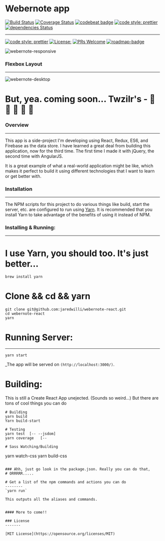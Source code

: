 
# Webernote app

[![Build Status](https://travis-ci.org/jaredwilli/webernote-react.svg?branch=build-path)](https://travis-ci.org/jaredwilli/webernote-react)
[![Coverage Status](https://coveralls.io/repos/github/jaredwilli/webernote-react/badge.svg)](https://coveralls.io/github/jaredwilli/webernote-react)
[![codebeat badge](https://codebeat.co/badges/1396f00a-f7ce-43a0-af73-1bfc2298213c)](https://codebeat.co/projects/github-com-jaredwilli-webernote-react-master)
[![code style: prettier](https://img.shields.io/badge/code_style-prettier-ff69b4.svg?style=flat-square)](https://github.com/prettier/prettier)
[![dependencies Status](https://david-dm.org/jaredwilli/webernote-react/status.svg)](https://david-dm.org/jaredwilli/webernote-react)

--------------
[![code style: prettier](https://img.shields.io/badge/code_style-prettier-ff69b4.svg?style=flat-square)](https://github.com/prettier/prettier)
[![License:](https://img.shields.io/npm/l/cross-env.svg?style=flat-square)](https://github.com/jaredwilli/webernote-react/blob/master/other/LICENSE)
[![PRs Welcome](https://img.shields.io/badge/PRs-welcome-brightgreen.svg?style=flat-square)](http://makeapullrequest.com)
[![roadmap-badge](https://img.shields.io/badge/%F0%9F%93%94-roadmap-CD9523.svg?style=flat-square)](https://github.com/jaredwilli/webernote-react/blob/master/other/ROADMAP.md)


![webernote-responsive](https://user-images.githubusercontent.com/218374/33228967-50daa694-d193-11e7-9a34-e15beca4cd39.gif)

### Flexbox Layout
---
![webernote-desktop](https://user-images.githubusercontent.com/218374/33228962-3a560da0-d193-11e7-8cd3-43fd7134c04a.gif)


# But, yea. coming soon... Twzilr's - 🚁 🚁 🚁 🚁 🚁

### Overview
-------

This app is a side-project I'm developing using React, Redux, ES6, and Firebase as the data store. I have learned a great deal from building this application, now for the third time. The first time I made it with jQuery, the second time with AngularJS.

It is a great example of what a real-world application might be like, which makes it perfect to build it using different technologies that I want to learn or get better with.


### Installation
-------

The NPM scripts for this project to do various things like build, start the server, etc. are configured to run using [Yarn](https://yarnpkg.com/en/). It is recommended that you install Yarn to take advantage of the benefits of using it instead of NPM.

### Installing & Running:
------

# I use Yarn, you should too. It's just better...

`brew install yarn`

# Clone && cd && yarn 
```
git clone git@github.com:jaredwilli/webernote-react.git
cd webernote-react
yarn
```

# Running Server:
------
`yarn start`

_The app will be served on `(http://localhost:3000/)`.

# Building:

This is still a Create React App unejected. (Sounds so weird...)
But there are tons of cool things you can do
```
# Building
yarn build
Yarn build-start

# Testing
yarn test  [-- --jsdom]
yarn coverage   [--

# Sass Watching/Building
```
yarn watch-css
yarn build-css
```

### Ahh, just go look in the package.json. Really you can do that, 
# ORRRRR.....

# Get a list of the npm commands and actions you can do
--------
`yarn run`

This outputs all the aliases and commands.


#### More to come!!

### License
-------

[MIT License](https://opensource.org/licenses/MIT)


